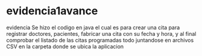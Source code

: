 # evidencia1avance
evidencia
Se hizo el codigo en java el cual es para crear una cita para registrar doctores, pacientes, fabricar una cita con su fecha y hora, y al final comprobar el listado de las citas programadas todo juntandose en archivos CSV en la carpeta donde se ubica la aplicacion
